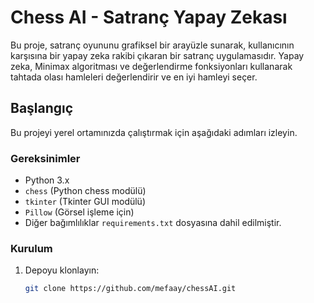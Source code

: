 # Chess AI - Satranç Yapay Zekası

Bu proje, satranç oyununu grafiksel bir arayüzle sunarak, kullanıcının karşısına bir yapay zeka rakibi çıkaran bir satranç uygulamasıdır. Yapay zeka, Minimax algoritması ve değerlendirme fonksiyonları kullanarak tahtada olası hamleleri değerlendirir ve en iyi hamleyi seçer.

## Başlangıç

Bu projeyi yerel ortamınızda çalıştırmak için aşağıdaki adımları izleyin.

### Gereksinimler

- Python 3.x
- `chess` (Python chess modülü)
- `tkinter` (Tkinter GUI modülü)
- `Pillow` (Görsel işleme için)
- Diğer bağımlılıklar `requirements.txt` dosyasına dahil edilmiştir.

### Kurulum

1. Depoyu klonlayın:
   ```bash
   git clone https://github.com/mefaay/chessAI.git
